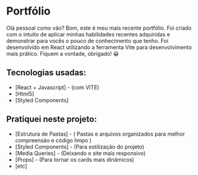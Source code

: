 # Portfólio

Olá pessoal como vão? Bom, este é meu mais recente portfólio. Foi criado com o intuito de aplicar minhas habilidades recentes adquiridas e demonstrar para vocês o pouco de conhecimento que tenho. 
Foi desenvolvido em React utilizando a ferramenta Vite para desenvolvimento mais prático. Fiquem a vontade, obrigado! :grinning:

## Tecnologias usadas:

- [React + Javascript] - (com VITE)
- [Html5]
- [Styled Components]

## Pratiquei neste projeto:

- [Estrutura de Pastas] - ( Pastas e arquivos organizados para melhor compreensão e código limpo )
- [Styled Components] - (Para estilização do projeto)
- [Media Queries] - (Deixando o site mais responsivo)
- [Props] - (Para tornar os cards mais dinâmicos)
- [etc]

